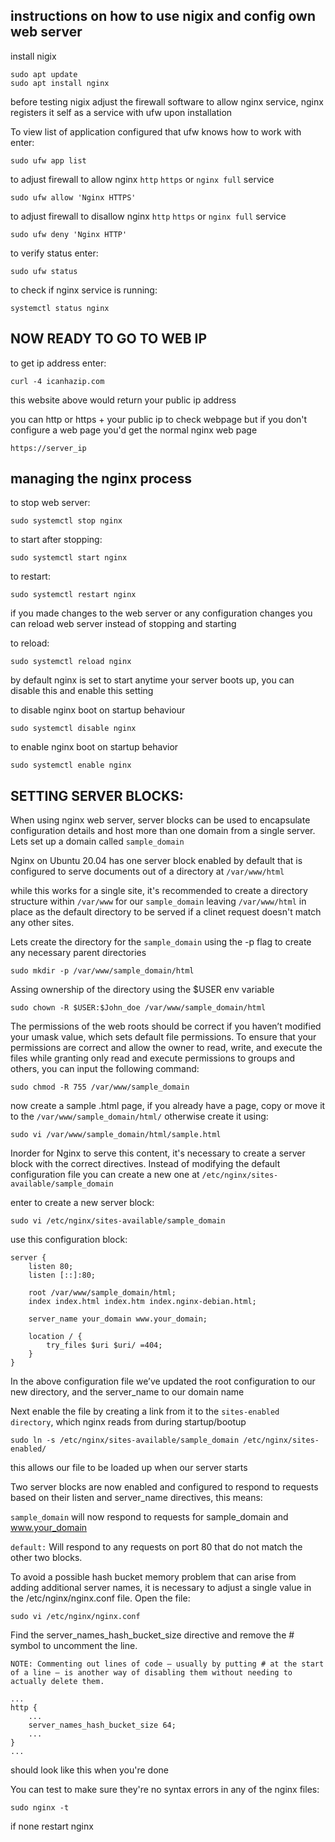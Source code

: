 ## instructions on how to use nigix and config own web server

install nigix

	sudo apt update
	sudo apt install nginx

before testing nigix adjust the firewall software to allow nginx service, nginx registers it self as a service with ufw upon installation

To view list of application configured that ufw knows how to work with enter:

	sudo ufw app list

to adjust firewall to allow nginx `http` `https` or `nginx full` service

	sudo ufw allow 'Nginx HTTPS'

to adjust firewall to disallow nginx `http` `https` or `nginx full` service

	sudo ufw deny 'Nginx HTTP'

to verify status enter:

	sudo ufw status

to check if nginx service is running:

	systemctl status nginx

## NOW READY TO GO TO WEB IP

to get ip address enter:

	curl -4 icanhazip.com

this website above would return your public ip address

you can http or https + your public ip to check webpage but if you don't configure a web page you'd get the normal nginx web page

	https://server_ip

## managing the nginx process

to stop web server:

	sudo systemctl stop nginx

to start after stopping:

	sudo systemctl start nginx

to restart:

	sudo systemctl restart nginx

if you made changes to the web server or any configuration changes you can reload web server instead of stopping and starting

to reload:

	sudo systemctl reload nginx

by default nginx is set to start anytime your server boots up, you can disable this and enable this setting

to disable nginx boot on startup behaviour

	sudo systemctl disable nginx

to enable nginx boot on startup behavior

	sudo systemctl enable nginx



## SETTING SERVER BLOCKS:

When using nginx web server, server blocks can be used to encapsulate configuration details and host more than one domain from a single server. Lets set up a domain called `sample_domain`

Nginx on Ubuntu 20.04 has one server block enabled by default that is configured to serve documents out of a directory at `/var/www/html`

while this works for a single site, it's recommended to create a directory structure within `/var/www` for our `sample_domain` leaving `/var/www/html` in place as the default directory to be served if a clinet request doesn't match any other sites.

Lets create the directory for the `sample_domain` using the -p flag to create any necessary parent directories

	sudo mkdir -p /var/www/sample_domain/html

Assing ownership of the directory using the $USER env variable

	sudo chown -R $USER:$John_doe /var/www/sample_domain/html

The permissions of the  web roots should be correct if you haven’t modified your umask value, which sets default file permissions. To ensure that your permissions are correct and allow the owner to read, write, and execute the files while granting only read and execute permissions to groups and others, you can input the following command:

	sudo chmod -R 755 /var/www/sample_domain

now create a sample .html page, if you already have a page, copy or move it to the 	`/var/www/sample_domain/html/`	 otherwise create it using:

	sudo vi /var/www/sample_domain/html/sample.html

Inorder for Nginx to serve this content, it's necessary to create a server block with the correct directives. Instead of modifying the default configuration file you can create a new one at `/etc/nginx/sites-available/sample_domain`

enter to create a new server block:

	sudo vi /etc/nginx/sites-available/sample_domain

use this configuration block:

	server {
		listen 80;
		listen [::]:80;

		root /var/www/sample_domain/html;
		index index.html index.htm index.nginx-debian.html;

		server_name your_domain www.your_domain;

		location / {
			try_files $uri $uri/ =404;
		}
	}

In the above configuration file we’ve updated the root configuration to our new directory, and the server_name to our domain name

Next enable the file by creating a link from it to the 	`sites-enabled directory`, which nginx reads from during startup/bootup

	sudo ln -s /etc/nginx/sites-available/sample_domain /etc/nginx/sites-enabled/

this allows our file to be loaded up when our server starts

Two server blocks are now enabled and configured to respond to requests based on their listen and server_name directives, this means:

`sample_domain` will now respond to requests for sample_domain
and www.your_domain

`default:` Will respond to any requests on port 80 that do not match the other two blocks.

To avoid a possible hash bucket memory problem that can arise from adding additional server names, it is necessary to adjust a single value in the /etc/nginx/nginx.conf file. Open the file:

	sudo vi /etc/nginx/nginx.conf

Find the server_names_hash_bucket_size directive and remove the # symbol to uncomment the line.

`NOTE:
Commenting out lines of code – usually by putting # at the start of a line – is another way of disabling them without needing to actually delete them.`

	...
	http {
	    ...
	    server_names_hash_bucket_size 64;
	    ...
	}
	...

should look like this when you're done

You can test to make sure they're no syntax errors in any of the nginx files:

	sudo nginx -t

if none restart nginx
